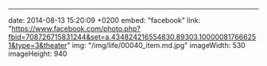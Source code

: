 ---
date: 2014-08-13 15:20:09 +0200
embed: "facebook"
link: "https://www.facebook.com/photo.php?fbid=708726715831244&set=a.434824216554830.89303.100000817666251&type=3&theater"
img: "/img/life/00040_item.md.jpg"
imageWidth: 530
imageHeight: 940
